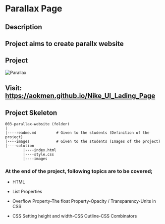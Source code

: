 # Parallax Page
## Description
Project aims to create parallx website
---
## Project
![Parallax](./img/gif.gif)

## Visit: https://aokmen.github.io/Nike_UI_Lading_Page

## Project Skeleton
```
003-parallax-website (folder)
|
|----readme.md         # Given to the students (Definition of the project)          
|----images            # Given to the students (Images of the project)   
|----solution
        |----index.html  
        |----style.css   
        |----images
```
### At the end of the project, following topics are to be covered;

- HTML

- List Properties

- Overflow Property-The float Property-Opacity / Transparency-Units in CSS

- CSS Setting height and width-CSS Outline-CSS Combinators